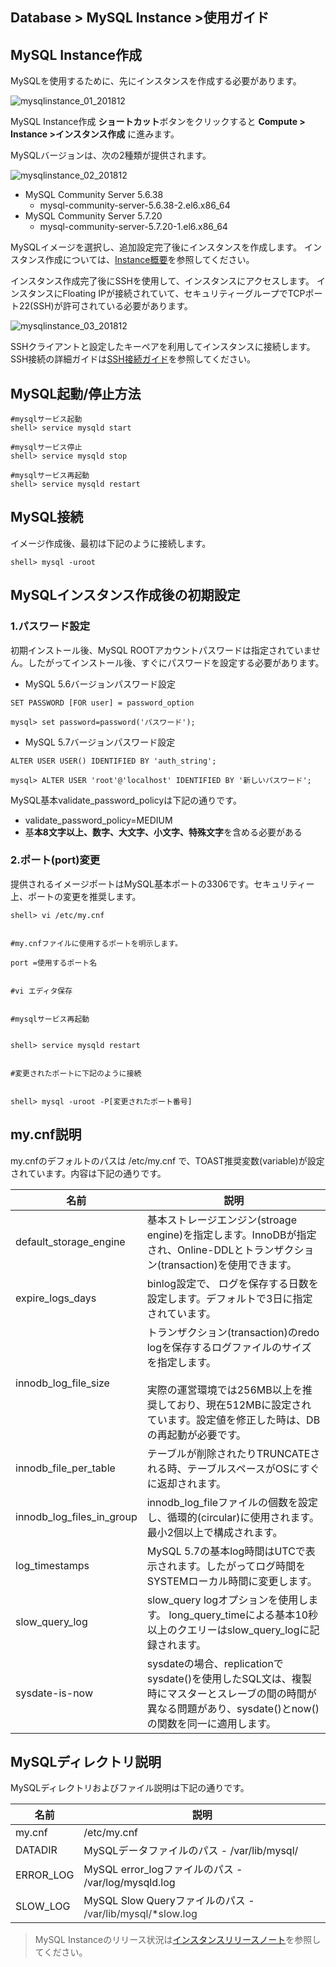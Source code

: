 ## Database > MySQL Instance >使用ガイド

## MySQL Instance作成

MySQLを使用するために、先にインスタンスを作成する必要があります。

![mysqlinstance_01_201812](https://static.toastoven.net/prod_mysql/mysqlinstance_01_201812_en.png)

MySQL Instance作成 **ショートカット**ボタンをクリックすると **Compute > Instance >インスタンス作成** に進みます。

MySQLバージョンは、次の2種類が提供されます。

![mysqlinstance_02_201812](https://static.toastoven.net/prod_mysql/mysqlinstance_02_201812_en.png)

* MySQL Community Server 5.6.38
    * mysql-community-server-5.6.38-2.el6.x86_64
* MySQL Community Server 5.7.20
    * mysql-community-server-5.7.20-1.el6.x86_64

MySQLイメージを選択し、追加設定完了後にインスタンスを作成します。
インスタンス作成については、[Instance概要](http://docs.toast.com/ja/Compute/Instance/ja/overview/)を参照してください。

インスタンス作成完了後にSSHを使用して、インスタンスにアクセスします。
インスタンスにFloating IPが接続されていて、セキュリティーグループでTCPポート22(SSH)が許可されている必要があります。

![mysqlinstance_03_201812](https://static.toastoven.net/prod_mysql/mysqlinstance_03_201812_en.png)

SSHクライアントと設定したキーペアを利用してインスタンスに接続します。
SSH接続の詳細ガイドは[SSH接続ガイド](https://docs.toast.com/ja/Compute/Instance/ja/overview/#linux)を参照してください。

## MySQL起動/停止方法

```
#mysqlサービス起動
shell> service mysqld start

#mysqlサービス停止
shell> service mysqld stop

#mysqlサービス再起動
shell> service mysqld restart
```

## MySQL接続

イメージ作成後、最初は下記のように接続します。

```
shell> mysql -uroot
```

## MySQLインスタンス作成後の初期設定

### 1\.パスワード設定

初期インストール後、MySQL ROOTアカウントパスワードは指定されていません。したがってインストール後、すぐにパスワードを設定する必要があります。

* MySQL 5.6バージョンパスワード設定

```
SET PASSWORD [FOR user] = password_option

mysql> set password=password('パスワード');
```

* MySQL 5.7バージョンパスワード設定

```
ALTER USER USER() IDENTIFIED BY 'auth_string';

mysql> ALTER USER 'root'@'localhost' IDENTIFIED BY '新しいパスワード';
```

MySQL基本validate\_password\_policyは下記の通りです。

* validate\_password\_policy=MEDIUM
* 基**本8文字以上、数字、大文字、小文字、特殊文字**を含める必要がある

### 2\.ポート(port)変更

提供されるイメージポートはMySQL基本ポートの3306です。セキュリティー上、ポートの変更を推奨します。

```
shell> vi /etc/my.cnf


#my.cnfファイルに使用するポートを明示します。

port =使用するポート名


#vi エディタ保存


#mysqlサービス再起動


shell> service mysqld restart


#変更されたポートに下記のように接続


shell> mysql -uroot -P[変更されたポート番号]
```

## my.cnf説明

my.cnfのデフォルトのパスは /etc/my.cnf で、TOAST推奨変数(variable)が設定されています。内容は下記の通りです。

| 名前 | 説明 |
| --- | --- |
| default\_storage\_engine | 基本ストレージエンジン(stroage engine)を指定します。InnoDBが指定され、Online-DDLとトランザクション(transaction)を使用できます。 |
| expire\_logs\_days | binlog設定で、 ログを保存する日数を設定します。デフォルトで3日に指定されています。 |
| innodb\_log\_file\_size | トランザクション(transaction)のredo logを保存するログファイルのサイズを指定します。<br><br>実際の運営環境では256MB以上を推奨しており、現在512MBに設定されています。設定値を修正した時は、DBの再起動が必要です。 |
| innodb\_file\_per\_table | テーブルが削除されたりTRUNCATEされる時、テーブルスペースがOSにすぐに返却されます。 |
| innodb\_log\_files\_in\_group | innodb\_log\_fileファイルの個数を設定し、循環的\(circular\)に使用されます。最小2個以上で構成されます。 |
| log_timestamps | MySQL 5.7の基本log時間はUTCで表示されます。したがってログ時間をSYSTEMローカル時間に変更します。 |
| slow\_query\_log | slow\_query logオプションを使用します。 long\_query\_timeによる基本10秒以上のクエリーはslow\_query\_logに記録されます。 |
| sysdate-is-now | sysdateの場合、replicationでsysdate()を使用したSQL文は、複製時にマスターとスレーブの間の時間が異なる問題があり、sysdate()とnow()の関数を同一に適用します。 |

## MySQLディレクトリ説明

MySQLディレクトリおよびファイル説明は下記の通りです。

| 名前 | 説明 |
| --- | --- |
| my.cnf | /etc/my.cnf |
| DATADIR | MySQLデータファイルのパス  - /var/lib/mysql/ |
| ERROR_LOG | MySQL error_logファイルのパス  - /var/log/mysqld.log |
| SLOW_LOG | MySQL Slow Queryファイルのパス -  <span style="color:#333333">/var/lib/mysql/*slow.log</span> |


> MySQL Instanceのリリース状況は[インスタンスリリースノート](/Compute/Compute/ja/release-notes/)を参照してください。
